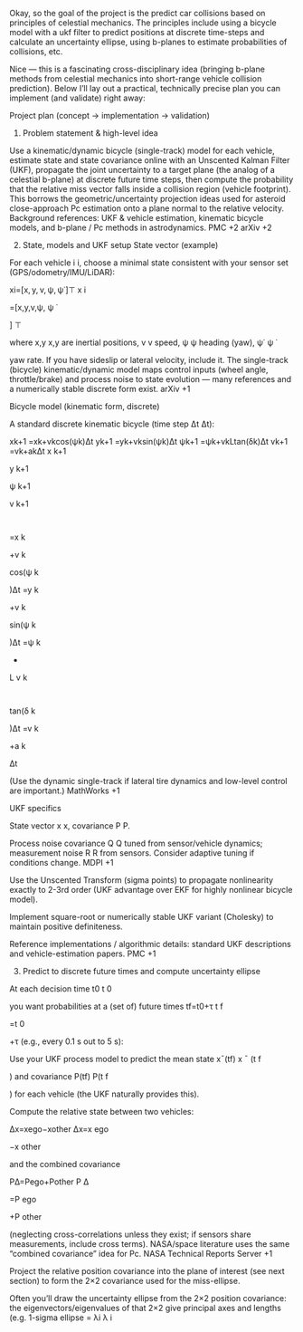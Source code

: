 Okay, so the goal of the project is the predict car collisions based on principles of celestial mechanics. The principles include using a bicycle model with a ukf filter to predict positions at discrete time-steps and calculate an uncertainty ellipse, using b-planes to estimate probabilities of collisions, etc.


Nice — this is a fascinating cross-disciplinary idea (bringing b-plane methods from celestial mechanics into short-range vehicle collision prediction). Below I’ll lay out a practical, technically precise plan you can implement (and validate) right away:

Project plan (concept → implementation → validation)
1) Problem statement & high-level idea

Use a kinematic/dynamic bicycle (single-track) model for each vehicle, estimate state and state covariance online with an Unscented Kalman Filter (UKF), propagate the joint uncertainty to a target plane (the analog of a celestial b-plane) at discrete future time steps, then compute the probability that the relative miss vector falls inside a collision region (vehicle footprint). This borrows the geometric/uncertainty projection ideas used for asteroid close-approach Pc estimation onto a plane normal to the relative velocity. Background references: UKF & vehicle estimation, kinematic bicycle models, and b-plane / Pc methods in astrodynamics. 
PMC
+2
arXiv
+2

2) State, models and UKF setup
State vector (example)

For each vehicle 
i
i, choose a minimal state consistent with your sensor set (GPS/odometry/IMU/LiDAR):

xi=[x, y, v, ψ, ψ˙]⊤
x
i
	​

=[x,y,v,ψ,
ψ
˙
	​

]
⊤

where 
x,y
x,y are inertial positions, 
v
v speed, 
ψ
ψ heading (yaw), 
ψ˙
ψ
˙
	​

 yaw rate. If you have sideslip or lateral velocity, include it. The single-track (bicycle) kinematic/dynamic model maps control inputs (wheel angle, throttle/brake) and process noise to state evolution — many references and a numerically stable discrete form exist. 
arXiv
+1

Bicycle model (kinematic form, discrete)

A standard discrete kinematic bicycle (time step 
Δt
Δt):

xk+1	=xk+vkcos⁡(ψk)Δt
yk+1	=yk+vksin⁡(ψk)Δt
ψk+1	=ψk+vkLtan⁡(δk)Δt
vk+1	=vk+akΔt
x
k+1
	​

y
k+1
	​

ψ
k+1
	​

v
k+1
	​

	​

=x
k
	​

+v
k
	​

cos(ψ
k
	​

)Δt
=y
k
	​

+v
k
	​

sin(ψ
k
	​

)Δt
=ψ
k
	​

+
L
v
k
	​

	​

tan(δ
k
	​

)Δt
=v
k
	​

+a
k
	​

Δt
	​


(Use the dynamic single-track if lateral tire dynamics and low-level control are important.) 
MathWorks
+1

UKF specifics

State vector 
x
x, covariance 
P
P.

Process noise covariance 
Q
Q tuned from sensor/vehicle dynamics; measurement noise 
R
R from sensors. Consider adaptive tuning if conditions change. 
MDPI
+1

Use the Unscented Transform (sigma points) to propagate nonlinearity exactly to 2-3rd order (UKF advantage over EKF for highly nonlinear bicycle model).

Implement square-root or numerically stable UKF variant (Cholesky) to maintain positive definiteness.

Reference implementations / algorithmic details: standard UKF descriptions and vehicle-estimation papers. 
PMC
+1

3) Predict to discrete future times and compute uncertainty ellipse

At each decision time 
t0
t
0
	​

 you want probabilities at a (set of) future times 
tf=t0+τ
t
f
	​

=t
0
	​

+τ (e.g., every 0.1 s out to 5 s):

Use your UKF process model to predict the mean state 
xˉ(tf)
x
ˉ
(t
f
	​

) and covariance 
P(tf)
P(t
f
	​

) for each vehicle (the UKF naturally provides this).

Compute the relative state between two vehicles:

Δx=xego−xother
Δx=x
ego
	​

−x
other
	​


and the combined covariance

PΔ=Pego+Pother
P
Δ
	​

=P
ego
	​

+P
other
	​


(neglecting cross-correlations unless they exist; if sensors share measurements, include cross terms). NASA/space literature uses the same “combined covariance” idea for Pc. 
NASA Technical Reports Server
+1

Project the relative position covariance into the plane of interest (see next section) to form the 2×2 covariance used for the miss-ellipse.

Often you’ll draw the uncertainty ellipse from the 2×2 position covariance: the eigenvectors/eigenvalues of that 2×2 give principal axes and lengths (e.g. 1-sigma ellipse = 
λi
λ
i
	​
